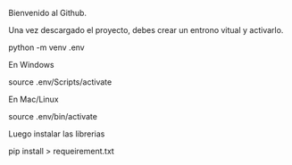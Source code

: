 Bienvenido al Github.

Una vez descargado el proyecto, debes crear un entrono vitual y activarlo.

   python -m venv .env

En Windows 

   source .env/Scripts/activate

En Mac/Linux

   source .env/bin/activate

Luego instalar las librerias

   pip install > requeirement.txt
